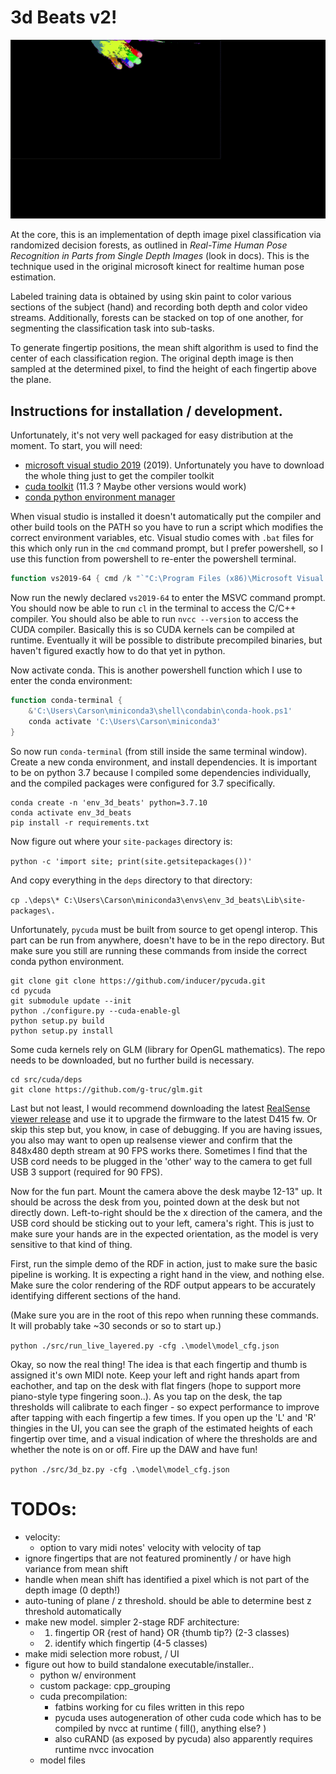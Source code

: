 # 3d Beats v2!

![Hand Classifier](rdf.gif)

At the core, this is an implementation of depth image pixel classification via randomized decision forests, as outlined in *Real-Time Human Pose Recognition in Parts from Single Depth Images* (look in docs). This is the technique used in the original microsoft kinect for realtime human pose estimation.

Labeled training data is obtained by using skin paint to color various sections of the subject (hand) and recording both depth and color video streams. Additionally, forests can be stacked on top of one another, for segmenting the classification task into sub-tasks.

To generate fingertip positions, the mean shift algorithm is used to find the center of each classification region. The original depth image is then sampled at the determined pixel, to find the height of each fingertip above the plane. 

## Instructions for installation / development.

Unfortunately, it's not very well packaged for easy distribution at the moment. To start, you will need:

- [microsoft visual studio 2019](https://visualstudio.microsoft.com/downloads/) (2019). Unfortunately you have to download the whole thing just to get the compiler toolkit
- [cuda toolkit](https://developer.nvidia.com/cuda-11.3.0-download-archive?target_os=Windows&target_arch=x86_64) (11.3 ? Maybe other versions would work)
- [conda python environment manager](https://docs.conda.io/en/latest/miniconda.html)

When visual studio is installed it doesn't automatically put the compiler and other build tools on the PATH so you have to run a script which modifies the correct environment variables, etc. Visual studio comes with `.bat` files for this which only run in the `cmd` command prompt, but I prefer powershell, so I use this function from powershell to re-enter the powershell terminal.

```ps1
function vs2019-64 { cmd /k "`"C:\Program Files (x86)\Microsoft Visual Studio\2019\Community\VC\Auxiliary\Build\vcvars64.bat`" & pwsh" }
```

Now run the newly declared `vs2019-64` to enter the MSVC command prompt. You should now be able to run `cl` in the terminal to access the C/C++ compiler. You should also be able to run `nvcc --version` to access 
the CUDA compiler. Basically this is so CUDA kernels can be compiled at runtime. Eventually it will be possible to distribute precompiled binaries, but haven't figured exactly how to do that yet in python.

Now activate conda. This is another powershell function which I use to enter the conda environment:

```ps1
function conda-terminal {
	&'C:\Users\Carson\miniconda3\shell\condabin\conda-hook.ps1'
	conda activate 'C:\Users\Carson\miniconda3'
}
```

So now run `conda-terminal` (from still inside the same terminal window). Create a new conda environment, and install dependencies. It is important to be on python 3.7 because I compiled some dependencies individually, and the compiled packages were configured for 3.7 specifically.

```
conda create -n 'env_3d_beats' python=3.7.10
conda activate env_3d_beats
pip install -r requirements.txt
```

Now figure out where your `site-packages` directory is:

`python -c 'import site; print(site.getsitepackages())'`

And copy everything in the `deps` directory to that directory:

`cp .\deps\* C:\Users\Carson\miniconda3\envs\env_3d_beats\Lib\site-packages\.`

Unfortunately, `pycuda` must be built from source to get opengl interop. This part can be run from anywhere, doesn't have to be in the repo directory. But make sure you still are running these commands from inside the correct conda python environment.

```
git clone git clone https://github.com/inducer/pycuda.git
cd pycuda
git submodule update --init
python ./configure.py --cuda-enable-gl
python setup.py build
python setup.py install
```

Some cuda kernels rely on GLM (library for OpenGL mathematics). The repo needs to be downloaded, but no further build is necessary.
```
cd src/cuda/deps
git clone https://github.com/g-truc/glm.git
```

Last but not least, I would recommend downloading the latest [RealSense viewer release](https://github.com/IntelRealSense/librealsense/releases) and use it to upgrade the firmware to the latest D415 fw. Or skip this step but, you know, in case of debugging. If you are having issues, you also may want to open up realsense viewer and confirm that the 848x480 depth stream at 90 FPS works there. Sometimes I find that the USB cord needs to be plugged in the 'other' way to the camera to get full USB 3 support (required for 90 FPS).

Now for the fun part. Mount the camera above the desk maybe 12-13" up. It should be across the desk from you, pointed down at the desk but not directly down. Left-to-right should be the x direction of the camera, and the USB cord should be sticking out to your left, camera's right. This is just to make sure your hands are in the expected orientation, as the model is very sensitive to that kind of thing. 

First, run the simple demo of the RDF in action, just to make sure the basic pipeline is working. It is expecting a right hand in the view, and nothing else. Make sure the color rendering of the RDF output appears to be accurately identifying different sections of the hand.

(Make sure you are in the root of this repo when running these commands. It will probably take ~30 seconds or so to start up.)

`python ./src/run_live_layered.py -cfg .\model\model_cfg.json`

Okay, so now the real thing! The idea is that each fingertip and thumb is assigned it's own MIDI note. Keep your left and right hands apart from eachother, and tap on the desk with flat fingers (hope to support more piano-style type fingering soon..). As you tap on the desk, the tap thresholds will calibrate to each finger - so expect performance to improve after tapping with each fingertip a few times. If you open up the 'L' and 'R' thingies in the UI, you can see the graph of the estimated heights of each fingertip over time, and a visual indication of where the thresholds are and whether the note is on or off. Fire up the DAW and have fun!

`python ./src/3d_bz.py -cfg .\model\model_cfg.json`

# TODOs:

- velocity:
  - option to vary midi notes' velocity with velocity of tap
- ignore fingertips that are not featured prominently / or have high variance from mean shift
- handle when mean shift has identified a pixel which is not part of the depth image (0 depth!)
- auto-tuning of plane / z threshold. should be able to determine best z threshold automatically
- make new model. simpler 2-stage RDF architecture:
  - 1. fingertip OR {rest of hand} OR {thumb tip?} (2-3 classes)
  - 2. identify which fingertip (4-5 classes)
- make midi selection more robust, / UI
- figure out how to build standalone executable/installer..
  - python w/ environment
  - custom package: cpp_grouping
  - cuda precompilation:
    - fatbins working for cu files written in this repo
    - pycuda uses autogeneration of other cuda code which has to be compiled by nvcc at runtime ( fill(), anything else? )
    - also cuRAND (as exposed by pycuda) also apparently requires runtime nvcc invocation
  - model files
 

